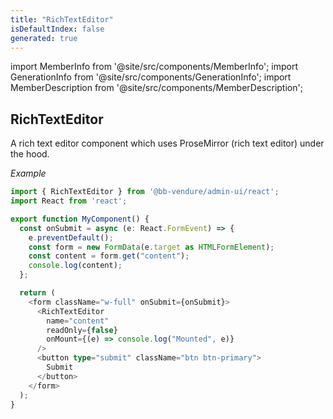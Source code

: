 ```yaml
---
title: "RichTextEditor"
isDefaultIndex: false
generated: true
---
```

<!-- This file was generated from the Vendure source. Do not modify. Instead, re-run the "docs:build" script -->
import MemberInfo from '@site/src/components/MemberInfo';
import GenerationInfo from '@site/src/components/GenerationInfo';
import MemberDescription from '@site/src/components/MemberDescription';


## RichTextEditor

<GenerationInfo sourceFile="packages/admin-ui/src/lib/react/src/react-components/RichTextEditor.tsx" sourceLine="59" packageName="@bb-vendure/admin-ui" />

A rich text editor component which uses ProseMirror (rich text editor) under the hood.

*Example*

```ts
import { RichTextEditor } from '@bb-vendure/admin-ui/react';
import React from 'react';

export function MyComponent() {
  const onSubmit = async (e: React.FormEvent) => {
    e.preventDefault();
    const form = new FormData(e.target as HTMLFormElement);
    const content = form.get("content");
    console.log(content);
  };

  return (
    <form className="w-full" onSubmit={onSubmit}>
      <RichTextEditor
        name="content"
        readOnly={false}
        onMount={(e) => console.log("Mounted", e)}
      />
      <button type="submit" className="btn btn-primary">
        Submit
      </button>
    </form>
  );
}
```

